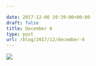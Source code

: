 ```yaml
---

date: 2017-12-06 19:39:00+00:00
draft: false
title: December 6
type: post
url: /blog/2017/12/december-6
---
```




  
![](/images/2017-12-06-201712december-6/IMG_3153.jpg)

  


